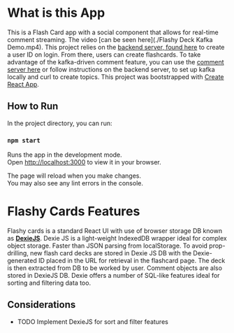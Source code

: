 # What is this App

This is a Flash Card app with a social component that allows for real-time comment streaming. The video [can be seen here](./Flashy Deck Kafka Demo.mp4). 
This project relies on the [backend server, found here](https://github.com/Step-henC/flashycards-backend) to create a user ID on login.
From there, users can create flashcards. To take advantage of the kafka-driven comment feature, you can use the [comment server here](https://github.com/Step-henC/flashycards-backend)
or follow instructions on the backend server, to set up kafka locally and curl to create topics. 
This project was bootstrapped with [Create React App](https://github.com/facebook/create-react-app).


## How to Run

In the project directory, you can run:

### `npm start`

Runs the app in the development mode.\
Open [http://localhost:3000](http://localhost:3000) to view it in your browser.

The page will reload when you make changes.\
You may also see any lint errors in the console.

# Flashy Cards Features

Flashy cards is a standard React UI with use of browser storage DB known as **[DexieJS](https://dexie.org/)**. Dexie JS is a light-weight IndexedDB wrapper
ideal for complex object storage. Faster than JSON parsing from localStorage. To avoid prop-drilling, new flash card decks are stored in Dexie JS DB with the 
Dexie-generated ID placed in the URL for retrieval in the flashcard page. The deck is then extracted from DB to be worked by user. 
Comment objects are also stored in DexieJS DB. Dexie offers a number of SQL-like features ideal for sorting and filtering data too. 

## Considerations

- TODO Implement DexieJS for sort and filter features
